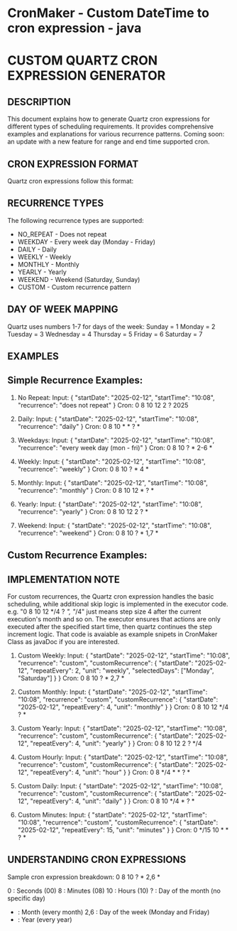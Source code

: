 # CronMaker - Custom DateTime to cron expression - java

CUSTOM QUARTZ CRON EXPRESSION GENERATOR
=====================================

DESCRIPTION
-----------
This document explains how to generate Quartz cron expressions for different types 
of scheduling requirements. It provides comprehensive examples and explanations 
for various recurrence patterns.
Coming soon: an update with a new feature for range and end time supported cron.

CRON EXPRESSION FORMAT
---------------------
Quartz cron expressions follow this format:
<second> <minute> <hour> <day of the month> <month> <day of the week> <year>

RECURRENCE TYPES
---------------
The following recurrence types are supported:
* NO_REPEAT  - Does not repeat
* WEEKDAY    - Every week day (Monday - Friday)
* DAILY      - Daily
* WEEKLY     - Weekly
* MONTHLY    - Monthly
* YEARLY     - Yearly
* WEEKEND    - Weekend (Saturday, Sunday)
* CUSTOM     - Custom recurrence pattern

DAY OF WEEK MAPPING
------------------
Quartz uses numbers 1-7 for days of the week:
Sunday    = 1
Monday    = 2
Tuesday   = 3
Wednesday = 4
Thursday  = 5
Friday    = 6
Saturday  = 7

EXAMPLES
--------

Simple Recurrence Examples:
-------------------------

1. No Repeat:
Input:
{
    "startDate": "2025-02-12",
    "startTime": "10:08",
    "recurrence": "does not repeat"
}
Cron: 0 8 10 12 2 ? 2025

2. Daily:
Input:
{
    "startDate": "2025-02-12",
    "startTime": "10:08",
    "recurrence": "daily"
}
Cron: 0 8 10 * * ? *

3. Weekdays:
Input:
{
    "startDate": "2025-02-12",
    "startTime": "10:08",
    "recurrence": "every week day (mon - fri)"
}
Cron: 0 8 10 ? * 2-6 *

4. Weekly:
Input:
{
    "startDate": "2025-02-12",
    "startTime": "10:08",
    "recurrence": "weekly"
}
Cron: 0 8 10 ? * 4 *

5. Monthly:
Input:
{
    "startDate": "2025-02-12",
    "startTime": "10:08",
    "recurrence": "monthly"
}
Cron: 0 8 10 12 * ? *

6. Yearly:
Input:
{
    "startDate": "2025-02-12",
    "startTime": "10:08",
    "recurrence": "yearly"
}
Cron: 0 8 10 12 2 ? *

7. Weekend:
Input:
{
    "startDate": "2025-02-12",
    "startTime": "10:08",
    "recurrence": "weekend"
}
Cron: 0 8 10 ? * 1,7 *

Custom Recurrence Examples:
-------------------------

IMPLEMENTATION NOTE
-----------------
For custom recurrences, the Quartz cron expression handles the basic scheduling,
while additional skip logic is implemented in the executor code. 
e.g. "0 8 10 12 */4 ? *", "*/4" just means step size 4 after the current execution's month and so on.
The executor ensures that actions are only executed after the specified start time, then quartz continues
the step increment logic. That code is avaiable as example snipets in CronMaker Class as 
javaDoc if you are interested.

1. Custom Weekly:
Input:
{
    "startDate": "2025-02-12",
    "startTime": "10:08",
    "recurrence": "custom",
    "customRecurrence": {
        "startDate": "2025-02-12",
        "repeatEvery": 2,
        "unit": "weekly",
        "selectedDays": ["Monday", "Saturday"]
    }
}
Cron: 0 8 10 ? * 2,7 *

2. Custom Monthly:
Input:
{
    "startDate": "2025-02-12",
    "startTime": "10:08",
    "recurrence": "custom",
    "customRecurrence": {
        "startDate": "2025-02-12",
        "repeatEvery": 4,
        "unit": "monthly"
    }
}
Cron: 0 8 10 12 */4 ? *

3. Custom Yearly:
Input:
{
    "startDate": "2025-02-12",
    "startTime": "10:08",
    "recurrence": "custom",
    "customRecurrence": {
        "startDate": "2025-02-12",
        "repeatEvery": 4,
        "unit": "yearly"
    }
}
Cron: 0 8 10 12 2 ? */4

4. Custom Hourly:
Input:
{
    "startDate": "2025-02-12",
    "startTime": "10:08",
    "recurrence": "custom",
    "customRecurrence": {
        "startDate": "2025-02-12",
        "repeatEvery": 4,
        "unit": "hour"
    }
}
Cron: 0 8 */4 * * ? *

5. Custom Daily:
Input:
{
    "startDate": "2025-02-12",
    "startTime": "10:08",
    "recurrence": "custom",
    "customRecurrence": {
        "startDate": "2025-02-12",
        "repeatEvery": 4,
        "unit": "daily"
    }
}
Cron: 0 8 10 */4 * ? *

6. Custom Minutes:
Input:
{
    "startDate": "2025-02-12",
    "startTime": "10:08",
    "recurrence": "custom",
    "customRecurrence": {
        "startDate": "2025-02-12",
        "repeatEvery": 15,
        "unit": "minutes"
    }
}
Cron: 0 */15 10 * * ? *

UNDERSTANDING CRON EXPRESSIONS
----------------------------
Sample cron expression breakdown: 0 8 10 ? * 2,6 *

0   : Seconds (00)
8   : Minutes (08)
10  : Hours (10)
?   : Day of the month (no specific day)
*   : Month (every month)
2,6 : Day of the week (Monday and Friday)
*   : Year (every year)
